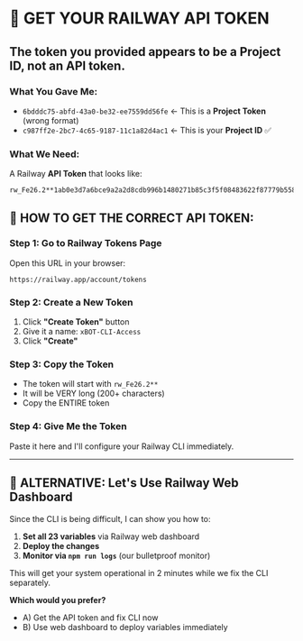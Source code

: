 # 🔑 GET YOUR RAILWAY API TOKEN

## The token you provided appears to be a Project ID, not an API token.

### What You Gave Me:
- `6bdddc75-abfd-43a0-be32-ee7559dd56fe` ← This is a **Project Token** (wrong format)
- `c987ff2e-2bc7-4c65-9187-11c1a82d4ac1` ← This is your **Project ID** ✅

### What We Need:
A Railway **API Token** that looks like:
```
rw_Fe26.2**1ab0e3d7a6bce9a2a2d8cdb996b1480271b85c3f5f08483622f87779b55882dc*MbkvLONNUlMT9EieIDWdVA*aoAzKd86vr8qeudvDv...
```

## 🎯 HOW TO GET THE CORRECT API TOKEN:

### Step 1: Go to Railway Tokens Page
Open this URL in your browser:
```
https://railway.app/account/tokens
```

### Step 2: Create a New Token
1. Click **"Create Token"** button
2. Give it a name: `xBOT-CLI-Access`
3. Click **"Create"**

### Step 3: Copy the Token
- The token will start with `rw_Fe26.2**`
- It will be VERY long (200+ characters)
- Copy the ENTIRE token

### Step 4: Give Me the Token
Paste it here and I'll configure your Railway CLI immediately.

---

## 🚀 ALTERNATIVE: Let's Use Railway Web Dashboard

Since the CLI is being difficult, I can show you how to:

1. **Set all 23 variables** via Railway web dashboard
2. **Deploy the changes** 
3. **Monitor via `npm run logs`** (our bulletproof monitor)

This will get your system operational in 2 minutes while we fix the CLI separately.

**Which would you prefer?**
- A) Get the API token and fix CLI now
- B) Use web dashboard to deploy variables immediately

